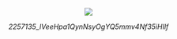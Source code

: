 <p align="center">
  <img src="https://projecteuler.net/profile/eddlgtm.png" />
</p>

<p align="center">
  <i> 2257135_lVeeHpa1QynNsyOgYQ5mmv4Nf35iHIlf <i/>
</p>

